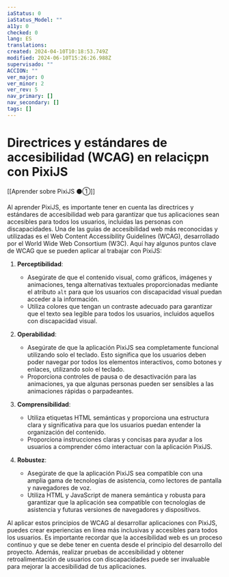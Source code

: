 ```yaml
---
iaStatus: 0
iaStatus_Model: ""
a11y: 0
checked: 0
lang: ES
translations: 
created: 2024-04-10T10:18:53.749Z
modified: 2024-06-10T15:26:26.988Z
supervisado: ""
ACCION: ""
ver_major: 0
ver_minor: 2
ver_rev: 5
nav_primary: []
nav_secondary: []
tags: []
---
```

# Directrices y estándares de accesibilidad (WCAG) en relaciçpn con PixiJS

[[Aprender sobre PixiJS ⚫①]]

Al aprender PixiJS, es importante tener en cuenta las directrices y estándares de accesibilidad web para garantizar que tus aplicaciones sean accesibles para todos los usuarios, incluidas las personas con discapacidades. Una de las guías de accesibilidad web más reconocidas y utilizadas es el Web Content Accessibility Guidelines (WCAG), desarrollado por el World Wide Web Consortium (W3C). Aquí hay algunos puntos clave de WCAG que se pueden aplicar al trabajar con PixiJS:

1. **Perceptibilidad**:
   - Asegúrate de que el contenido visual, como gráficos, imágenes y animaciones, tenga alternativas textuales proporcionadas mediante el atributo `alt` para que los usuarios con discapacidad visual puedan acceder a la información.
   - Utiliza colores que tengan un contraste adecuado para garantizar que el texto sea legible para todos los usuarios, incluidos aquellos con discapacidad visual.

2. **Operabilidad**:
   - Asegúrate de que la aplicación PixiJS sea completamente funcional utilizando solo el teclado. Esto significa que los usuarios deben poder navegar por todos los elementos interactivos, como botones y enlaces, utilizando solo el teclado.
   - Proporciona controles de pausa o de desactivación para las animaciones, ya que algunas personas pueden ser sensibles a las animaciones rápidas o parpadeantes.

3. **Comprensibilidad**:
   - Utiliza etiquetas HTML semánticas y proporciona una estructura clara y significativa para que los usuarios puedan entender la organización del contenido.
   - Proporciona instrucciones claras y concisas para ayudar a los usuarios a comprender cómo interactuar con la aplicación PixiJS.

4. **Robustez**:
   - Asegúrate de que la aplicación PixiJS sea compatible con una amplia gama de tecnologías de asistencia, como lectores de pantalla y navegadores de voz.
   - Utiliza HTML y JavaScript de manera semántica y robusta para garantizar que la aplicación sea compatible con tecnologías de asistencia y futuras versiones de navegadores y dispositivos.

Al aplicar estos principios de WCAG al desarrollar aplicaciones con PixiJS, puedes crear experiencias en línea más inclusivas y accesibles para todos los usuarios. Es importante recordar que la accesibilidad web es un proceso continuo y que se debe tener en cuenta desde el principio del desarrollo del proyecto. Además, realizar pruebas de accesibilidad y obtener retroalimentación de usuarios con discapacidades puede ser invaluable para mejorar la accesibilidad de tus aplicaciones.
